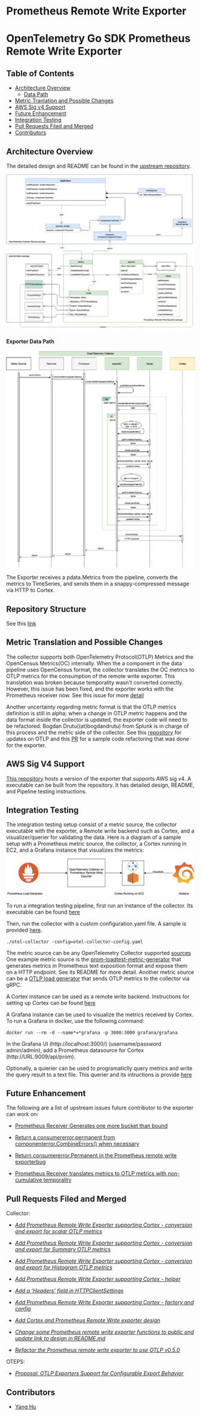 # Prometheus Remote Write Exporter

# OpenTelemetry Go SDK Prometheus Remote Write Exporter

## Table of Contents

- [Architecture Overview](#architecture-overview)
  - [Data Path](#data-path)
- [Metric Tranlation and Possible Changes](#metric-translation-and-possible-changes)
- [AWS Sig v4 Support](#aws-sig-v4-support)
- [Future Enhancement](#future-enhancement)
- [Integration Testing](#integration-testing)
- [Pull Requests Filed and Merged](#pull-requests-filed-and-merged)
- [Contributors](#contributors)

## Architecture Overview

The detailed design and README can be found in the [upstream repository](https://github.com/open-telemetry/opentelemetry-collector/tree/master/exporter/prometheusremotewriteexporter). 

![Exporter UML Diagram](./img/exporter-uml.png)

#### Exporter Data Path

![exporter-data-pipeline Pipeline](./img/exporter-sequence.png)

The Exporter receives a pdata.Metrics from the pipeline, converts the metrics to
TimeSeries, and sends them in a snappy-compressed message via HTTP to Cortex.

## Repository Structure
See this [link](https://github.com/open-telemetry/opentelemetry-collector/tree/master/exporter/prometheusremotewriteexporter)

## Metric Translation and Possible Changes
The collector supports both OpenTelemetry Protocol(OTLP) Metrics and the OpenCensus Metrics(OC) internally. When the a component in the data pipeline uses OpenCensus format, the collector
translates the OC metrics to OTLP metrics for the consumption of the remote write exporter. This translation was broken because temporality wasn't converted correctly. However, this issue has
been fixed, and the exporter works with the Prometheus receiver now. See this issue for more [detail]((https://github.com/open-telemetry/opentelemetry-collector/issues/1541))

Another uncertainty regarding metric format is that the OTLP metrics definition is still in alpha; when a change in OTLP metric happens and the data format inside the collector is updated,
the exporter code will need to be refactored. Bogdan Drutu((at)bogdandrutu) from Splunk is in charge of this process and the metric side of the
collector. See this [repository](https://github.com/open-telemetry/opentelemetry-proto) for updates on OTLP and this [PR](https://github.com/open-telemetry/opentelemetry-collector/pull/1708) for a sample code refactoring that was done for the exporter.
## AWS Sig V4 Support 

[This repository]((https://github.com/open-o11y/opentelemetry-collector-o11y)) hosts a version of the exporter that supports AWS sig v4. A executable can be built from the repository.
It has detailed design, README, and Pipeline testing instructions.  

## Integration Testing
The integration testing setup consist of a metric source, the collector executable with the exporter, a Remote write backend such as Cortex, and a visualizer/querier for validating the data.
Here is a diagram of a sample setup with a Prometheus metric source, the collector, a Cortex running in EC2, and a Grafana instance that visualizes the metrics:
![Pipeline](./img/pipeline.png)

To run a integration testing pipeline, first run an instance of the collector. Its executable can be found [here](https://github.com/open-telemetry/opentelemetry-collector/releases) 

Then, run the collector with a custom configuration.yaml file. A sample is provided [here](promtest/otel-collector-config.yaml).
```
./otel-collector -config=otel-collector-config.yaml
```

The metric source can be any OpenTelemetry Collector supported [sources](https://github.com/open-telemetry/opentelemetry-collector/tree/master/receiver)
One example metric source is the [prom-loadtest-metric-generator](https://github.com/alphagov/prom-loadtest-metrics-generator) that generates metrics in Prometheus text exposition format 
and expose them on a HTTP endpoint. See its README for more detail. Another metric source can be a [OTLP load generator](./test)
that sends OTLP metrics to the collector via gRPC. 

A Cortex instance can be used as a remote write backend. Instructions for setting up Cortex can be found [here](https://cortexmetrics.io/docs/getting-started/getting-started-chunks-storage/)

A Grafana instance can be used to visualize the metrics received by Cortex. To run a Grafana in docker, use the following command:
```
docker run --rm -d --name*=*grafana -p 3000:3000 grafana/grafana
```

In the Grafana UI (http://localhost:3000/) (username/password admin/admin), add a Prometheus datasource for Cortex (http://URL:9009/api/prom).

Optionally, a quierier can be used to programaticlly query metrics and write the query result to a text file. This querier 
and its intructions is provide [here](./test)


## Future Enhancement
The following are a list of upstream issues future contributor to the exporter can work on:

- [Prometheus Receiver Generates one more bucket than bound](https://github.com/open-telemetry/opentelemetry-collector/issues/1737)

- [Return a consumererror.permanent from componenterror.CombineErrors() when necessary](https://github.com/open-telemetry/opentelemetry-collector/issues/1736)

- [Return consumererror.Permanent in the Prometheus remote write exporter](https://github.com/open-telemetry/opentelemetry-collector/issues/1733)[bug](https://github.com/open-telemetry/opentelemetry-collector/issues?q=is%3Aissue+is%3Aopen+label%3Abug)

- [Prometheus Receiver translates metrics to OTLP metrics with non-cumulative temporality](https://github.com/open-telemetry/opentelemetry-collector/issues/1541)

## Pull Requests Filed and Merged

Collector:
- [_Add Prometheus Remote Write Exporter supporting Cortex - conversion and export for scalar OTLP metrics_](https://github.com/open-telemetry/opentelemetry-collector/pull/1577)

- [_Add Prometheus Remote Write Exporter supporting Cortex - conversion and export for Summary OTLP metrics_](https://github.com/open-telemetry/opentelemetry-collector/pull/1649)

- [_Add Prometheus Remote Write Exporter supporting Cortex - conversion and export for Histogram OTLP metrics_](https://github.com/open-telemetry/opentelemetry-collector/pull/1643)

- [_Add Prometheus Remote Write Exporter supporting Cortex - helper_](https://github.com/open-telemetry/opentelemetry-collector/pull/1555)

- [_Add a ‘Headers’ field in HTTPClientSettings_](https://github.com/open-telemetry/opentelemetry-collector/pull/1552)

- [_Add Prometheus Remote Write Exporter supporting Cortex - factory and config_](https://github.com/open-telemetry/opentelemetry-collector/pull/1544)

- [_Add Cortex and Prometheus Remote Write exporter design_](https://github.com/open-telemetry/opentelemetry-collector/pull/1464)

- [_Change some Prometheus remote write exporter functions to public and update link to design in README.md_](https://github.com/open-telemetry/opentelemetry-collector/pull/1702)

- [_Refactor the Prometheus remote write exporter to use OTLP v0.5.0_](https://github.com/open-telemetry/opentelemetry-collector/pull/1708) 





OTEPS:
- [_Proposal: OTLP Exporters Support for Configurable Export Behavior_](https://github.com/open-telemetry/oteps/pull/131)

## Contributors

- [Yang Hu](https://github.com/huyan0)
